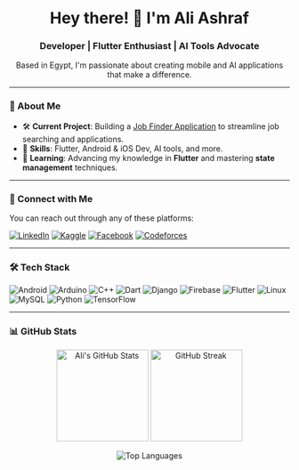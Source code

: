<h1 align="center">Hey there! 👋 I'm Ali Ashraf</h1>
<h3 align="center">Developer | Flutter Enthusiast | AI Tools Advocate</h3>

<p align="center">
  Based in Egypt, I'm passionate about creating mobile and AI applications that make a difference.
</p>

---

### 🔎 About Me
- 🛠 **Current Project**: Building a [Job Finder Application](https://github.com/OneDarkMann/Job_Finder_App) to streamline job searching and applications.
- 🚀 **Skills**: Flutter, Android & iOS Dev, AI tools, and more.
- 🎯 **Learning**: Advancing my knowledge in **Flutter** and mastering **state management** techniques.

---

### 🤝 Connect with Me
You can reach out through any of these platforms:

<p align="left">
  <a href="https://linkedin.com/in/aliashraf899" target="_blank"><img src="https://img.shields.io/badge/LinkedIn-%230077B5.svg?style=for-the-badge&logo=linkedin&logoColor=white" alt="LinkedIn"></a>
  <a href="https://kaggle.com/aliashrafanwar" target="_blank"><img src="https://img.shields.io/badge/Kaggle-%2312100E.svg?style=for-the-badge&logo=kaggle&logoColor=blue" alt="Kaggle"></a>
  <a href="https://fb.com/profile.php?id=61561637802951" target="_blank"><img src="https://img.shields.io/badge/Facebook-%231877F2.svg?style=for-the-badge&logo=facebook&logoColor=white" alt="Facebook"></a>
  <a href="https://codeforces.com/profile/astack" target="_blank"><img src="https://img.shields.io/badge/Codeforces-%235A5A5A.svg?style=for-the-badge&logo=codeforces&logoColor=blue" alt="Codeforces"></a>
</p>

---

### 🛠 Tech Stack
<p align="left">
  <img src="https://img.shields.io/badge/Android-3DDC84?style=for-the-badge&logo=android&logoColor=white" alt="Android">
  <img src="https://img.shields.io/badge/Arduino-00979D?style=for-the-badge&logo=arduino&logoColor=white" alt="Arduino">
  <img src="https://img.shields.io/badge/C++-00599C?style=for-the-badge&logo=cplusplus&logoColor=white" alt="C++">
  <img src="https://img.shields.io/badge/Dart-0175C2?style=for-the-badge&logo=dart&logoColor=white" alt="Dart">
  <img src="https://img.shields.io/badge/Django-092E20?style=for-the-badge&logo=django&logoColor=white" alt="Django">
  <img src="https://img.shields.io/badge/Firebase-FFCA28?style=for-the-badge&logo=firebase&logoColor=black" alt="Firebase">
  <img src="https://img.shields.io/badge/Flutter-02569B?style=for-the-badge&logo=flutter&logoColor=white" alt="Flutter">
  <img src="https://img.shields.io/badge/Linux-FCC624?style=for-the-badge&logo=linux&logoColor=black" alt="Linux">
  <img src="https://img.shields.io/badge/MySQL-4479A1?style=for-the-badge&logo=mysql&logoColor=white" alt="MySQL">
  <img src="https://img.shields.io/badge/Python-FFD43B?style=for-the-badge&logo=python&logoColor=blue" alt="Python">
  <img src="https://img.shields.io/badge/TensorFlow-FF6F00?style=for-the-badge&logo=tensorflow&logoColor=white" alt="TensorFlow">
</p>

---

### 📊 GitHub Stats
<p align="center">
  <img src="https://github-readme-stats.vercel.app/api?username=onedarkmann&show_icons=true&theme=tokyonight" alt="Ali's GitHub Stats" height="165" />
  <img src="https://github-readme-streak-stats.herokuapp.com/?user=onedarkmann&theme=tokyonight" alt="GitHub Streak" height="165" />
</p>

<p align="center">
  <img src="https://github-readme-stats.vercel.app/api/top-langs/?username=onedarkmann&layout=compact&theme=tokyonight" alt="Top Languages" />
</p>
